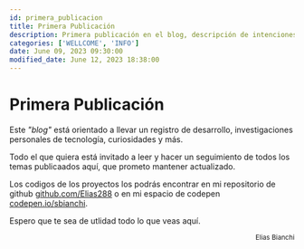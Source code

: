 ```yaml
---
id: primera_publicacion
title: Primera Publicación
description: Primera publicación en el blog, descripción de intenciones y propósitos.
categories: ['WELLCOME', 'INFO']
date: June 09, 2023 09:30:00
modified_date: June 12, 2023 18:38:00
---
```


# Primera Publicación

Este *"blog"* está orientado a llevar un registro de desarrollo, investigaciones personales de tecnología, curiosidades y más.

Todo el que quiera está invitado a leer y hacer un seguimiento de todos los temas publicaados aquí, que prometo mantener actualizado.

Los codigos de los proyectos los podrás encontrar en mi repositorio de github [github.com/Elias288](https://github.com/Elias288?tab=repositories) o en mi espacio de codepen [codepen.io/sbianchi](https://codepen.io/sbianchi).

Espero que te sea de utlidad todo lo que veas aquí.

<small style="display: block; text-align: right;">Elias Bianchi</small>
